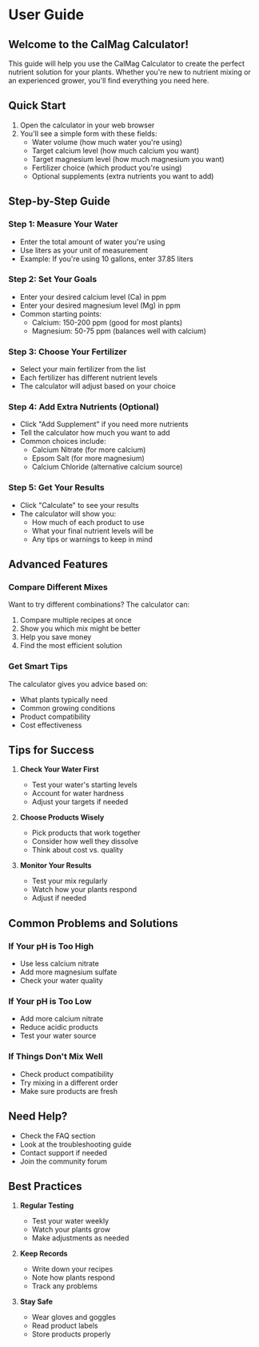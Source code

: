 # User Guide

## Welcome to the CalMag Calculator!

This guide will help you use the CalMag Calculator to create the perfect nutrient solution for your plants. Whether you're new to nutrient mixing or an experienced grower, you'll find everything you need here.

## Quick Start

1. Open the calculator in your web browser
2. You'll see a simple form with these fields:
   - Water volume (how much water you're using)
   - Target calcium level (how much calcium you want)
   - Target magnesium level (how much magnesium you want)
   - Fertilizer choice (which product you're using)
   - Optional supplements (extra nutrients you want to add)

## Step-by-Step Guide

### Step 1: Measure Your Water
- Enter the total amount of water you're using
- Use liters as your unit of measurement
- Example: If you're using 10 gallons, enter 37.85 liters

### Step 2: Set Your Goals
- Enter your desired calcium level (Ca) in ppm
- Enter your desired magnesium level (Mg) in ppm
- Common starting points:
  - Calcium: 150-200 ppm (good for most plants)
  - Magnesium: 50-75 ppm (balances well with calcium)

### Step 3: Choose Your Fertilizer
- Select your main fertilizer from the list
- Each fertilizer has different nutrient levels
- The calculator will adjust based on your choice

### Step 4: Add Extra Nutrients (Optional)
- Click "Add Supplement" if you need more nutrients
- Tell the calculator how much you want to add
- Common choices include:
  - Calcium Nitrate (for more calcium)
  - Epsom Salt (for more magnesium)
  - Calcium Chloride (alternative calcium source)

### Step 5: Get Your Results
- Click "Calculate" to see your results
- The calculator will show you:
  - How much of each product to use
  - What your final nutrient levels will be
  - Any tips or warnings to keep in mind

## Advanced Features

### Compare Different Mixes
Want to try different combinations? The calculator can:
1. Compare multiple recipes at once
2. Show you which mix might be better
3. Help you save money
4. Find the most efficient solution

### Get Smart Tips
The calculator gives you advice based on:
- What plants typically need
- Common growing conditions
- Product compatibility
- Cost effectiveness

## Tips for Success

1. **Check Your Water First**
   - Test your water's starting levels
   - Account for water hardness
   - Adjust your targets if needed

2. **Choose Products Wisely**
   - Pick products that work together
   - Consider how well they dissolve
   - Think about cost vs. quality

3. **Monitor Your Results**
   - Test your mix regularly
   - Watch how your plants respond
   - Adjust if needed

## Common Problems and Solutions

### If Your pH is Too High
- Use less calcium nitrate
- Add more magnesium sulfate
- Check your water quality

### If Your pH is Too Low
- Add more calcium nitrate
- Reduce acidic products
- Test your water source

### If Things Don't Mix Well
- Check product compatibility
- Try mixing in a different order
- Make sure products are fresh

## Need Help?

- Check the FAQ section
- Look at the troubleshooting guide
- Contact support if needed
- Join the community forum

## Best Practices

1. **Regular Testing**
   - Test your water weekly
   - Watch your plants grow
   - Make adjustments as needed

2. **Keep Records**
   - Write down your recipes
   - Note how plants respond
   - Track any problems

3. **Stay Safe**
   - Wear gloves and goggles
   - Read product labels
   - Store products properly 
